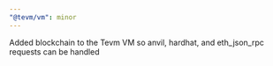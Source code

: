 ```yaml
---
"@tevm/vm": minor
---
```


Added blockchain to the Tevm VM so anvil, hardhat, and eth_json_rpc requests can be handled
